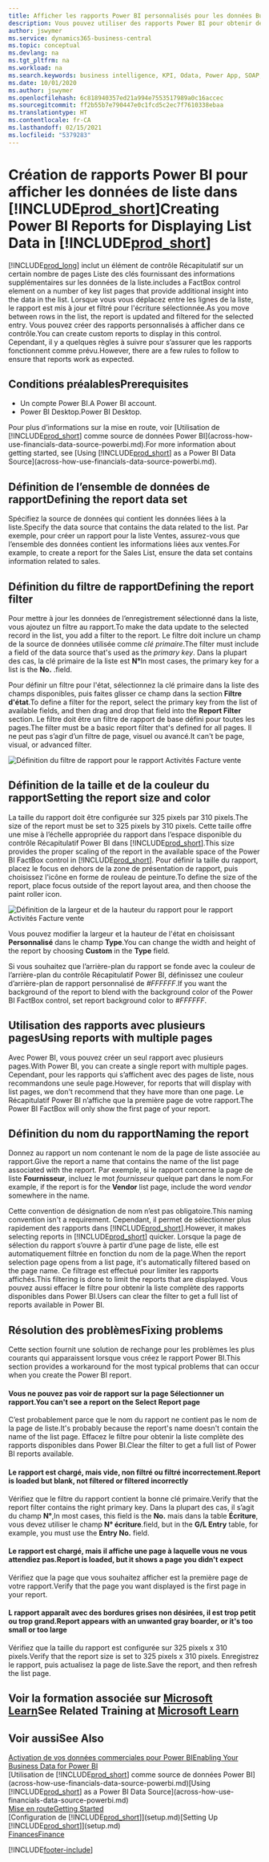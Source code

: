 ```yaml
---
title: Afficher les rapports Power BI personnalisés pour les données Business Central | Microsoft Docs
description: Vous pouvez utiliser des rapports Power BI pour obtenir des informations supplémentaires sur les données dans les listes.
author: jswymer
ms.service: dynamics365-business-central
ms.topic: conceptual
ms.devlang: na
ms.tgt_pltfrm: na
ms.workload: na
ms.search.keywords: business intelligence, KPI, Odata, Power App, SOAP, analysis
ms.date: 10/01/2020
ms.author: jswymer
ms.openlocfilehash: 6c818940357ed21a994e7553517989a0c16accec
ms.sourcegitcommit: ff2b55b7e790447e0c1fcd5c2ec7f7610338ebaa
ms.translationtype: HT
ms.contentlocale: fr-CA
ms.lasthandoff: 02/15/2021
ms.locfileid: "5379283"
---
```

# <a name="creating-power-bi-reports-for-displaying-list-data-in-prod_short"></a><span data-ttu-id="ef813-103">Création de rapports Power BI pour afficher les données de liste dans [!INCLUDE[prod_short](includes/prod_short.md)]</span><span class="sxs-lookup"><span data-stu-id="ef813-103">Creating Power BI Reports for Displaying List Data in [!INCLUDE[prod_short](includes/prod_short.md)]</span></span>

[!INCLUDE[prod_long](includes/prod_long.md)] <span data-ttu-id="ef813-104">inclut un élément de contrôle Récapitulatif sur un certain nombre de pages Liste des clés fournissant des informations supplémentaires sur les données de la liste.</span><span class="sxs-lookup"><span data-stu-id="ef813-104">includes a FactBox control element on a number of key list pages that provide additional insight into the data in the list.</span></span> <span data-ttu-id="ef813-105">Lorsque vous vous déplacez entre les lignes de la liste, le rapport est mis à jour et filtré pour l'écriture sélectionnée.</span><span class="sxs-lookup"><span data-stu-id="ef813-105">As you move between rows in the list, the report is updated and filtered for the selected entry.</span></span> <span data-ttu-id="ef813-106">Vous pouvez créer des rapports personnalisés à afficher dans ce contrôle.</span><span class="sxs-lookup"><span data-stu-id="ef813-106">You can create custom reports to display in this control.</span></span> <span data-ttu-id="ef813-107">Cependant, il y a quelques règles à suivre pour s’assurer que les rapports fonctionnent comme prévu.</span><span class="sxs-lookup"><span data-stu-id="ef813-107">However, there are a few rules to follow to ensure that reports work as expected.</span></span>  

## <a name="prerequisites"></a><span data-ttu-id="ef813-108">Conditions préalables</span><span class="sxs-lookup"><span data-stu-id="ef813-108">Prerequisites</span></span>

- <span data-ttu-id="ef813-109">Un compte Power BI.</span><span class="sxs-lookup"><span data-stu-id="ef813-109">A Power BI account.</span></span>
- <span data-ttu-id="ef813-110">Power BI Desktop.</span><span class="sxs-lookup"><span data-stu-id="ef813-110">Power BI Desktop.</span></span>

<span data-ttu-id="ef813-111">Pour plus d’informations sur la mise en route, voir [Utilisation de [!INCLUDE[prod_short](includes/prod_short.md)] comme source de données Power BI](across-how-use-financials-data-source-powerbi.md).</span><span class="sxs-lookup"><span data-stu-id="ef813-111">For more information about getting started, see [Using [!INCLUDE[prod_short](includes/prod_short.md)] as a Power BI Data Source](across-how-use-financials-data-source-powerbi.md).</span></span>

## <a name="defining-the-report-data-set"></a><span data-ttu-id="ef813-112">Définition de l’ensemble de données de rapport</span><span class="sxs-lookup"><span data-stu-id="ef813-112">Defining the report data set</span></span>

<span data-ttu-id="ef813-113">Spécifiez la source de données qui contient les données liées à la liste.</span><span class="sxs-lookup"><span data-stu-id="ef813-113">Specify the data source that contains the data related to the list.</span></span> <span data-ttu-id="ef813-114">Par exemple, pour créer un rapport pour la liste Ventes, assurez-vous que l’ensemble des données contient les informations liées aux ventes.</span><span class="sxs-lookup"><span data-stu-id="ef813-114">For example, to create a report for the Sales List, ensure the data set contains information related to sales.</span></span>  

## <a name="defining-the-report-filter"></a><span data-ttu-id="ef813-115">Définition du filtre de rapport</span><span class="sxs-lookup"><span data-stu-id="ef813-115">Defining the report filter</span></span>

<span data-ttu-id="ef813-116">Pour mettre à jour les données de l’enregistrement sélectionné dans la liste, vous ajoutez un filtre au rapport.</span><span class="sxs-lookup"><span data-stu-id="ef813-116">To make the data update to the selected record in the list, you add a filter to the report.</span></span> <span data-ttu-id="ef813-117">Le filtre doit inclure un champ de la source de données utilisée comme *clé primaire*.</span><span class="sxs-lookup"><span data-stu-id="ef813-117">The filter must include a field of the data source that's used as the *primary key*.</span></span> <span data-ttu-id="ef813-118">Dans la plupart des cas, la clé primaire de la liste est **N°**</span><span class="sxs-lookup"><span data-stu-id="ef813-118">In most cases, the primary key for a list is the **No.**</span></span> <span data-ttu-id="ef813-119">.</span><span class="sxs-lookup"><span data-stu-id="ef813-119">field.</span></span>

<span data-ttu-id="ef813-120">Pour définir un filtre pour l'état, sélectionnez la clé primaire dans la liste des champs disponibles, puis faites glisser ce champ dans la section **Filtre d'état**.</span><span class="sxs-lookup"><span data-stu-id="ef813-120">To define a filter for the report, select the primary key from the list of available fields, and then drag and drop that field into the **Report Filter** section.</span></span> <span data-ttu-id="ef813-121">Le filtre doit être un filtre de rapport de base défini pour toutes les pages.</span><span class="sxs-lookup"><span data-stu-id="ef813-121">The filter must be a basic report filter that's defined for all pages.</span></span> <span data-ttu-id="ef813-122">Il ne peut pas s’agir d’un filtre de page, visuel ou avancé.</span><span class="sxs-lookup"><span data-stu-id="ef813-122">It can't be page, visual, or advanced filter.</span></span>

![Définition du filtre de rapport pour le rapport Activités Facture vente](./media/across-how-use-powerbi-reports-factbox/financials-powerbi-report-filter-v3.png)

## <a name="setting-the-report-size-and-color"></a><span data-ttu-id="ef813-124">Définition de la taille et de la couleur du rapport</span><span class="sxs-lookup"><span data-stu-id="ef813-124">Setting the report size and color</span></span>

<span data-ttu-id="ef813-125">La taille du rapport doit être configurée sur 325 pixels par 310 pixels.</span><span class="sxs-lookup"><span data-stu-id="ef813-125">The size of the report must be set to 325 pixels by 310 pixels.</span></span> <span data-ttu-id="ef813-126">Cette taille offre une mise à l’échelle appropriée du rapport dans l’espace disponible du contrôle Récapitulatif Power BI dans [!INCLUDE[prod_short](includes/prod_short.md)].</span><span class="sxs-lookup"><span data-stu-id="ef813-126">This size provides the proper scaling of the report in the available space of the Power BI FactBox control in [!INCLUDE[prod_short](includes/prod_short.md)].</span></span> <span data-ttu-id="ef813-127">Pour définir la taille du rapport, placez le focus en dehors de la zone de présentation de rapport, puis choisissez l'icône en forme de rouleau de peinture.</span><span class="sxs-lookup"><span data-stu-id="ef813-127">To define the size of the report, place focus outside of the report layout area, and then choose the paint roller icon.</span></span>

![Définition de la largeur et de la hauteur du rapport pour le rapport Activités Facture vente](./media/across-how-use-powerbi-reports-factbox/financials-powerbi-report-sizing-v3.png)

<span data-ttu-id="ef813-129">Vous pouvez modifier la largeur et la hauteur de l'état en choisissant **Personnalisé** dans le champ **Type**.</span><span class="sxs-lookup"><span data-stu-id="ef813-129">You can change the width and height of the report by choosing **Custom** in the **Type** field.</span></span>

<span data-ttu-id="ef813-130">Si vous souhaitez que l’arrière-plan du rapport se fonde avec la couleur de l’arrière-plan du contrôle Récapitulatif Power BI, définissez une couleur d’arrière-plan de rapport personnalisé de *#FFFFFF*.</span><span class="sxs-lookup"><span data-stu-id="ef813-130">If you want the background of the report to blend with the background color of the Power BI FactBox control, set report background color to *#FFFFFF*.</span></span> 

## <a name="using-reports-with-multiple-pages"></a><span data-ttu-id="ef813-131">Utilisation des rapports avec plusieurs pages</span><span class="sxs-lookup"><span data-stu-id="ef813-131">Using reports with multiple pages</span></span>

<span data-ttu-id="ef813-132">Avec Power BI, vous pouvez créer un seul rapport avec plusieurs pages.</span><span class="sxs-lookup"><span data-stu-id="ef813-132">With Power BI, you can create a single report with multiple pages.</span></span> <span data-ttu-id="ef813-133">Cependant, pour les rapports qui s’affichent avec des pages de liste, nous recommandons une seule page.</span><span class="sxs-lookup"><span data-stu-id="ef813-133">However, for reports that will display with list pages, we don't recommend that they have more than one page.</span></span> <span data-ttu-id="ef813-134">Le Récapitulatif Power BI n’affiche que la première page de votre rapport.</span><span class="sxs-lookup"><span data-stu-id="ef813-134">The Power BI FactBox will only show the first page of your report.</span></span>

## <a name="naming-the-report"></a><span data-ttu-id="ef813-135">Définition du nom du rapport</span><span class="sxs-lookup"><span data-stu-id="ef813-135">Naming the report</span></span>

<span data-ttu-id="ef813-136">Donnez au rapport un nom contenant le nom de la page de liste associée au rapport.</span><span class="sxs-lookup"><span data-stu-id="ef813-136">Give the report a name that contains the name of the list page associated with the report.</span></span> <span data-ttu-id="ef813-137">Par exemple, si le rapport concerne la page de liste **Fournisseur**, incluez le mot *fournisseur* quelque part dans le nom.</span><span class="sxs-lookup"><span data-stu-id="ef813-137">For example, if the report is for the **Vendor** list page, include the word *vendor* somewhere in the name.</span></span>  

<span data-ttu-id="ef813-138">Cette convention de désignation de nom n’est pas obligatoire.</span><span class="sxs-lookup"><span data-stu-id="ef813-138">This naming convention isn't a requirement.</span></span> <span data-ttu-id="ef813-139">Cependant, il permet de sélectionner plus rapidement des rapports dans [!INCLUDE[prod_short](includes/prod_short.md)].</span><span class="sxs-lookup"><span data-stu-id="ef813-139">However, it makes selecting reports in [!INCLUDE[prod_short](includes/prod_short.md)] quicker.</span></span> <span data-ttu-id="ef813-140">Lorsque la page de sélection du rapport s’ouvre à partir d’une page de liste, elle est automatiquement filtrée en fonction du nom de la page.</span><span class="sxs-lookup"><span data-stu-id="ef813-140">When the report selection page opens from a list page, it's automatically filtered based on the page name.</span></span> <span data-ttu-id="ef813-141">Ce filtrage est effectué pour limiter les rapports affichés.</span><span class="sxs-lookup"><span data-stu-id="ef813-141">This filtering is done to limit the reports that are displayed.</span></span> <span data-ttu-id="ef813-142">Vous pouvez aussi effacer le filtre pour obtenir la liste complète des rapports disponibles dans Power BI.</span><span class="sxs-lookup"><span data-stu-id="ef813-142">Users can clear the filter to get a full list of reports available in Power BI.</span></span>  

## <a name="fixing-problems"></a><span data-ttu-id="ef813-143">Résolution des problèmes</span><span class="sxs-lookup"><span data-stu-id="ef813-143">Fixing problems</span></span>

<span data-ttu-id="ef813-144">Cette section fournit une solution de rechange pour les problèmes les plus courants qui apparaissent lorsque vous créez le rapport Power BI.</span><span class="sxs-lookup"><span data-stu-id="ef813-144">This section provides a workaround for the most typical problems that can occur when you create the Power BI report.</span></span>  

#### <a name="you-cant-see-a-report-on-the-select-report-page"></a><span data-ttu-id="ef813-145">Vous ne pouvez pas voir de rapport sur la page Sélectionner un rapport.</span><span class="sxs-lookup"><span data-stu-id="ef813-145">You can't see a report on the Select Report page</span></span>

<span data-ttu-id="ef813-146">C’est probablement parce que le nom du rapport ne contient pas le nom de la page de liste.</span><span class="sxs-lookup"><span data-stu-id="ef813-146">It's probably because the report's name doesn't contain the name of the list page.</span></span> <span data-ttu-id="ef813-147">Effacez le filtre pour obtenir la liste complète des rapports disponibles dans Power BI.</span><span class="sxs-lookup"><span data-stu-id="ef813-147">Clear the filter to get a full list of Power BI reports available.</span></span>  

#### <a name="report-is-loaded-but-blank-not-filtered-or-filtered-incorrectly"></a><span data-ttu-id="ef813-148">Le rapport est chargé, mais vide, non filtré ou filtré incorrectement.</span><span class="sxs-lookup"><span data-stu-id="ef813-148">Report is loaded but blank, not filtered or filtered incorrectly</span></span>

<span data-ttu-id="ef813-149">Vérifiez que le filtre du rapport contient la bonne clé primaire.</span><span class="sxs-lookup"><span data-stu-id="ef813-149">Verify that the report filter contains the right primary key.</span></span> <span data-ttu-id="ef813-150">Dans la plupart des cas, il s’agit du champ **N°**,</span><span class="sxs-lookup"><span data-stu-id="ef813-150">In most cases, this field is the **No.**</span></span> <span data-ttu-id="ef813-151">mais dans la table **Écriture**, vous devez utiliser le champ **N° écriture**.</span><span class="sxs-lookup"><span data-stu-id="ef813-151">field, but in the **G/L Entry** table, for example, you must use the **Entry No.** field.</span></span>

#### <a name="report-is-loaded-but-it-shows-a-page-you-didnt-expect"></a><span data-ttu-id="ef813-152">Le rapport est chargé, mais il affiche une page à laquelle vous ne vous attendiez pas.</span><span class="sxs-lookup"><span data-stu-id="ef813-152">Report is loaded, but it shows a page you didn't expect</span></span>

<span data-ttu-id="ef813-153">Vérifiez que la page que vous souhaitez afficher est la première page de votre rapport.</span><span class="sxs-lookup"><span data-stu-id="ef813-153">Verify that the page you want displayed is the first page in your report.</span></span>  

#### <a name="report-appears-with-an-unwanted-gray-boarder-or-its-too-small-or-too-large"></a><span data-ttu-id="ef813-154">L rapport apparaît avec des bordures grises non désirées, il est trop petit ou trop grand.</span><span class="sxs-lookup"><span data-stu-id="ef813-154">Report appears with an unwanted gray boarder, or it's too small or too large</span></span>

<span data-ttu-id="ef813-155">Vérifiez que la taille du rapport est configurée sur 325 pixels x 310 pixels.</span><span class="sxs-lookup"><span data-stu-id="ef813-155">Verify that the report size is set to 325 pixels x 310 pixels.</span></span> <span data-ttu-id="ef813-156">Enregistrez le rapport, puis actualisez la page de liste.</span><span class="sxs-lookup"><span data-stu-id="ef813-156">Save the report, and then refresh the list page.</span></span>  

## <a name="see-related-training-at-microsoft-learn"></a><span data-ttu-id="ef813-157">Voir la formation associée sur [Microsoft Learn](/learn/modules/configure-powerbi-excel-dynamics-365-business-central/index)</span><span class="sxs-lookup"><span data-stu-id="ef813-157">See Related Training at [Microsoft Learn](/learn/modules/configure-powerbi-excel-dynamics-365-business-central/index)</span></span>

## <a name="see-also"></a><span data-ttu-id="ef813-158">Voir aussi</span><span class="sxs-lookup"><span data-stu-id="ef813-158">See Also</span></span>

[<span data-ttu-id="ef813-159">Activation de vos données commerciales pour Power BI</span><span class="sxs-lookup"><span data-stu-id="ef813-159">Enabling Your Business Data for Power BI</span></span>](admin-powerbi.md)  
<span data-ttu-id="ef813-160">[Utilisation de [!INCLUDE[prod_short](includes/prod_short.md)] comme source de données Power BI](across-how-use-financials-data-source-powerbi.md)</span><span class="sxs-lookup"><span data-stu-id="ef813-160">[Using [!INCLUDE[prod_short](includes/prod_short.md)] as a Power BI Data Source](across-how-use-financials-data-source-powerbi.md)</span></span>  
[<span data-ttu-id="ef813-161">Mise en route</span><span class="sxs-lookup"><span data-stu-id="ef813-161">Getting Started</span></span>](product-get-started.md)  
<span data-ttu-id="ef813-162">[Configuration de [!INCLUDE[prod_short](includes/prod_short.md)]](setup.md)</span><span class="sxs-lookup"><span data-stu-id="ef813-162">[Setting Up [!INCLUDE[prod_short](includes/prod_short.md)]](setup.md)</span></span>  
[<span data-ttu-id="ef813-163">Finances</span><span class="sxs-lookup"><span data-stu-id="ef813-163">Finance</span></span>](finance.md)  


[!INCLUDE[footer-include](includes/footer-banner.md)]